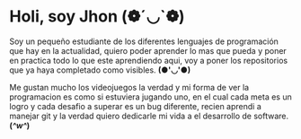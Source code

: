 # Holi, soy Jhon (❁´◡`❁)
Soy un pequeño estudiante de los diferentes lenguajes de programación que hay en la actualidad, quiero poder aprender lo mas que pueda y poner en practica todo lo que este aprendiendo aqui, voy a poner los repositorios que ya haya completado como visibles. **(●'◡'●)**

Me gustan mucho los videojuegos la verdad y mi forma de ver la programacion es como si estuviera jugando uno, en el cual cada meta es un logro y cada desafio a superar es un bug diferente, recien aprendi a manejar git y la verdad quiero dedicarle mi vida a el desarrollo de software. **(*^w^*)**


